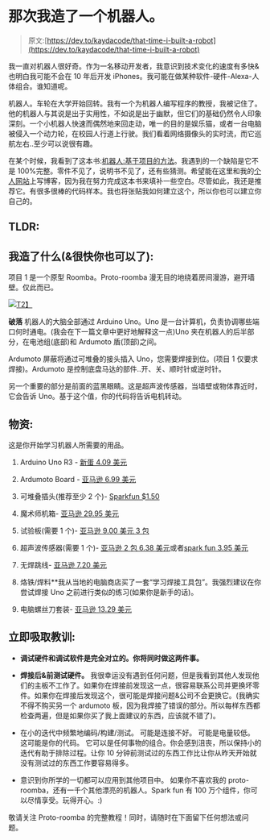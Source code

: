 # 那次我造了一个机器人。

> 原文:[https://dev.to/kaydacode/that-time-i-built-a-robot](https://dev.to/kaydacode/that-time-i-built-a-robot)

我一直对机器人很好奇。作为一名移动开发者，我意识到技术变化的速度有多快&也明白我可能不会在 10 年后开发 iPhones。我可能在做某种软件-硬件-Alexa-人体组合。谁知道呢。

机器人。车轮在大学开始回转。我有一个为机器人编写程序的教授，我被记住了。他的机器人与其说是出于实用性，不如说是出于幽默，但它们的基础仍然令人印象深刻。一个小机器人快速而偶然地来回走动，唯一的目的是娱乐猫，或者一台电脑被侵入一个动力轮，在校园人行道上行驶。我们看着网络摄像头的实时流，而它巡航左右..至少可以说很有趣。

在某个时候，我看到了这本书:[机器人:基于项目的方法](https://www.amazon.com/Robotics-Project-Based-Approach-Lakshmi-Prayaga-ebook/dp/B00PG922M4)。我遇到的一个缺陷是它不是 100%完整。零件不见了，说明书不见了，还有些猜测。希望能在这里和我的[个人网站](https://kimarnett.com/blog/)上写博客，因为我在努力完成这本书来填补一些空白。尽管如此，我还是推荐它。有很多很棒的代码样本。我也将张贴我如何建立这个，所以你也可以建立你自己的。

## [](#tldr)TLDR:

## [](#what-i-built-amp-soon-you-can-too)我造了什么(&很快你也可以了):

项目 1 是一个原型 Roomba。Proto-roomba 漫无目的地绕着房间漫游，避开墙壁。仅此而已。

[![](../Images/1c85d5ed503ab2bc48523b106a4b61c5.png)T2】](https://res.cloudinary.com/practicaldev/image/fetch/s--zTZnPEjP--/c_limit%2Cf_auto%2Cfl_progressive%2Cq_auto%2Cw_880/https://i1.wp.com/www.kimarnett.com/blog/wp-content/uploads/2017/02/C5n1HOJWQAIsllH.jpg)

**破落**
机器人的大脑全部通过 Arduino Uno。Uno 是一台计算机，负责协调哪些端口何时通电。(我会在下一篇文章中更好地解释这一点)Uno 夹在机器人的后半部分，在电池组(底部)和 Ardumoto 盾(顶部)之间。

Ardumoto 屏蔽将通过可堆叠的接头插入 Uno，您需要焊接到位。(项目 1 仅要求焊接)。Ardumoto 是控制底盘马达的部件..开、关、顺时针或逆时针。

另一个重要的部分是前面的蓝黑眼睛。这是超声波传感器，当墙壁或物体靠近时，它会告诉 Uno。基于这个值，你的代码将告诉电机转动。

## [](#supplies)物资:

这是你开始学习机器人所需要的用品。

1.  Arduino Uno R3 - [新蛋 4.09 美元](https://www.newegg.com/Product/Product.aspx?Item=9SIA7BF2K19064&nm_mc=TEMC-RMA-Approvel&cm_mmc=TEMC-RMA-Approvel-_-Content-_-text-_-)

2.  Ardumoto Board - [亚马逊 6.99 美元](https://www.amazon.com/gp/product/B01K1XTIUI/ref=oh_aui_detailpage_o03_s00?ie=UTF8&psc=1)

3.  可堆叠插头(推荐至少 2 个)- [Sparkfun $1.50](https://www.sparkfun.com/products/10007)

4.  魔术师机箱- [亚马逊 29.95 美元](https://www.amazon.com/gp/product/B007R9U5CU/ref=oh_aui_detailpage_o07_s00?ie=UTF8&psc=1)

5.  试验板(需要 1 个)- [亚马逊 9.00 美元 3 包](https://www.amazon.com/gp/product/B01258UZMC/ref=oh_aui_detailpage_o04_s01?ie=UTF8&psc=1)

6.  超声波传感器(需要 1 个)- [亚马逊 2 包 6.38 美元](https://www.amazon.com/Ultrasonic-Distance-Measuring-Compatible-Duemilanove/dp/B01M13S26V/ref=sr_1_4?ie=UTF8&qid=1493919724&sr=8-4&keywords=Arduino+Ultrasonic+Sensor)或者[spark fun 3.95 美元](https://www.sparkfun.com/products/13959)

7.  无焊跳线- [亚马逊 7.20 美元](https://www.amazon.com/gp/product/B00W8YFSPI/ref=oh_aui_detailpage_o07_s00?ie=UTF8&psc=1)

8.  烙铁/焊料**我从当地的电脑商店买了一套“学习焊接工具包”。我强烈建议在你尝试焊接 Uno 之前进行类似的练习(如果你是新手的话)。

9.  电脑螺丝刀套装- [亚马逊 13.29 美元](https://www.amazon.com/gp/product/B01EFMLOLM/ref=oh_aui_detailpage_o07_s00?ie=UTF8&psc=1)

## [](#immediate-lessons-learned)立即吸取教训:

*   **调试硬件和调试软件是完全对立的。你将同时做这两件事。**

*   **焊接后&前测试硬件。**
    我很幸运没有遇到任何问题，但是我看到其他人发现他们的主板不工作了。如果你在焊接前发现这一点，很容易联系公司并更换坏零件。如果你在焊接后发现这个，很可能是焊接问题&公司不会更换它。(我确实不得不购买另一个 ardumoto 板，因为我焊接了错误的部分。所以每样东西都检查两遍，但是如果你买了我上面建议的东西，应该就不错了)。

*   在小的迭代中频繁地编码/构建/测试。
    可能是连接不好。
    可能是电量较低。
    这可能是你的代码。
    它可以是任何事物的组合。你会感到沮丧，所以保持小的迭代有助于排除过程。让你 10 分钟前测试过的东西工作比让你从昨天开始就没有测试过的东西工作要容易得多。

*   意识到你所学的一切都可以应用到其他项目中。
    如果你不喜欢我的 proto-roomba，还有一千个其他漂亮的机器人。Spark fun 有 100 万个组件，你可以尽情享受。玩得开心。:)

敬请关注 Proto-roomba 的完整教程！同时，请随时在下面留下任何想法或问题。